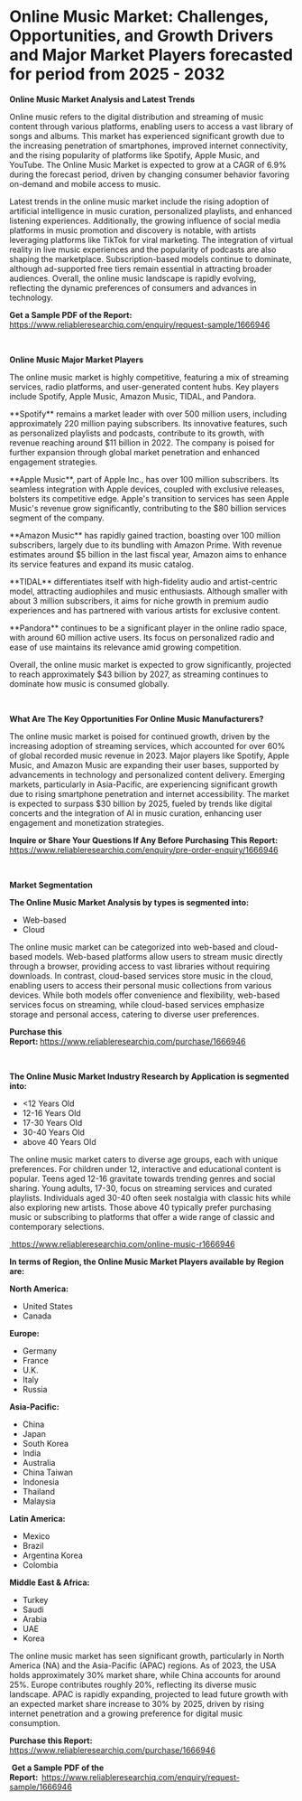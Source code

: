 <p><h1>Online Music Market: Challenges, Opportunities, and Growth Drivers and Major Market Players forecasted for period from 2025 - 2032</h1></p><p><strong>Online Music Market Analysis and Latest Trends</strong></p>
<p><p>Online music refers to the digital distribution and streaming of music content through various platforms, enabling users to access a vast library of songs and albums. This market has experienced significant growth due to the increasing penetration of smartphones, improved internet connectivity, and the rising popularity of platforms like Spotify, Apple Music, and YouTube. The Online Music Market is expected to grow at a CAGR of 6.9% during the forecast period, driven by changing consumer behavior favoring on-demand and mobile access to music.</p><p>Latest trends in the online music market include the rising adoption of artificial intelligence in music curation, personalized playlists, and enhanced listening experiences. Additionally, the growing influence of social media platforms in music promotion and discovery is notable, with artists leveraging platforms like TikTok for viral marketing. The integration of virtual reality in live music experiences and the popularity of podcasts are also shaping the marketplace. Subscription-based models continue to dominate, although ad-supported free tiers remain essential in attracting broader audiences. Overall, the online music landscape is rapidly evolving, reflecting the dynamic preferences of consumers and advances in technology.</p></p>
<p><strong>Get a Sample PDF of the Report:&nbsp;</strong> <a href="https://www.reliableresearchiq.com/enquiry/request-sample/1666946?utm_campaign=3013&utm_medium=2&utm_source=Github&utm_content=ia&utm_term=16042025&utm_id=online-music">https://www.reliableresearchiq.com/enquiry/request-sample/1666946</a></p>
<p>&nbsp;</p>
<p><strong>Online Music Major Market Players</strong></p>
<p><p>The online music market is highly competitive, featuring a mix of streaming services, radio platforms, and user-generated content hubs. Key players include Spotify, Apple Music, Amazon Music, TIDAL, and Pandora.</p><p>**Spotify** remains a market leader with over 500 million users, including approximately 220 million paying subscribers. Its innovative features, such as personalized playlists and podcasts, contribute to its growth, with revenue reaching around $11 billion in 2022. The company is poised for further expansion through global market penetration and enhanced engagement strategies.</p><p>**Apple Music**, part of Apple Inc., has over 100 million subscribers. Its seamless integration with Apple devices, coupled with exclusive releases, bolsters its competitive edge. Apple's transition to services has seen Apple Music's revenue grow significantly, contributing to the $80 billion services segment of the company.</p><p>**Amazon Music** has rapidly gained traction, boasting over 100 million subscribers, largely due to its bundling with Amazon Prime. With revenue estimates around $5 billion in the last fiscal year, Amazon aims to enhance its service features and expand its music catalog.</p><p>**TIDAL** differentiates itself with high-fidelity audio and artist-centric model, attracting audiophiles and music enthusiasts. Although smaller with about 3 million subscribers, it aims for niche growth in premium audio experiences and has partnered with various artists for exclusive content.</p><p>**Pandora** continues to be a significant player in the online radio space, with around 60 million active users. Its focus on personalized radio and ease of use maintains its relevance amid growing competition. </p><p>Overall, the online music market is expected to grow significantly, projected to reach approximately $43 billion by 2027, as streaming continues to dominate how music is consumed globally.</p></p>
<p>&nbsp;</p>
<p><strong>What Are The Key Opportunities For Online Music Manufacturers?</strong></p>
<p><p>The online music market is poised for continued growth, driven by the increasing adoption of streaming services, which accounted for over 60% of global recorded music revenue in 2023. Major players like Spotify, Apple Music, and Amazon Music are expanding their user bases, supported by advancements in technology and personalized content delivery. Emerging markets, particularly in Asia-Pacific, are experiencing significant growth due to rising smartphone penetration and internet accessibility. The market is expected to surpass $30 billion by 2025, fueled by trends like digital concerts and the integration of AI in music curation, enhancing user engagement and monetization strategies.</p></p>
<p><strong>Inquire or Share Your Questions If Any Before Purchasing This Report:</strong> <a href="https://www.reliableresearchiq.com/enquiry/pre-order-enquiry/1666946?utm_campaign=3013&utm_medium=2&utm_source=Github&utm_content=ia&utm_term=16042025&utm_id=online-music">https://www.reliableresearchiq.com/enquiry/pre-order-enquiry/1666946</a></p>
<p>&nbsp;</p>
<p><strong>Market Segmentation</strong></p>
<p><strong>The Online Music Market Analysis by types is segmented into:</strong></p>
<p><ul><li>Web-based</li><li>Cloud</li></ul></p>
<p><p>The online music market can be categorized into web-based and cloud-based models. Web-based platforms allow users to stream music directly through a browser, providing access to vast libraries without requiring downloads. In contrast, cloud-based services store music in the cloud, enabling users to access their personal music collections from various devices. While both models offer convenience and flexibility, web-based services focus on streaming, while cloud-based services emphasize storage and personal access, catering to diverse user preferences.</p></p>
<p><strong>Purchase this Report:&nbsp;</strong><a href="https://www.reliableresearchiq.com/purchase/1666946?utm_campaign=3013&utm_medium=2&utm_source=Github&utm_content=ia&utm_term=16042025&utm_id=online-music">https://www.reliableresearchiq.com/purchase/1666946</a></p>
<p>&nbsp;</p>
<p><strong>The Online Music Market Industry Research by Application is segmented into:</strong></p>
<p><ul><li><12 Years Old</li><li>12-16 Years Old</li><li>17-30 Years Old</li><li>30-40 Years Old</li><li>above 40 Years Old</li></ul></p>
<p><p>The online music market caters to diverse age groups, each with unique preferences. For children under 12, interactive and educational content is popular. Teens aged 12-16 gravitate towards trending genres and social sharing. Young adults, 17-30, focus on streaming services and curated playlists. Individuals aged 30-40 often seek nostalgia with classic hits while also exploring new artists. Those above 40 typically prefer purchasing music or subscribing to platforms that offer a wide range of classic and contemporary selections.</p></p>
<p><a href="https://www.reliableresearchiq.com/online-music-r1666946?utm_campaign=3013&utm_medium=2&utm_source=Github&utm_content=ia&utm_term=16042025&utm_id=online-music">&nbsp;https://www.reliableresearchiq.com/online-music-r1666946</a></p>
<p><strong>In terms of Region, the Online Music Market Players available by Region are:</strong></p>
<p>
    <p> <strong> North America: </strong>
        <ul>
            <li>United States</li>
            <li>Canada</li>
        </ul>
        </p> 
    <p> <strong> Europe: </strong>
        <ul>
            <li>Germany</li>
            <li>France</li>
            <li>U.K.</li>
            <li>Italy</li>
            <li>Russia</li>
        </ul>
        </p> 
    <p> <strong> Asia-Pacific: </strong>
        <ul>
            <li>China</li>
            <li>Japan</li>
            <li>South Korea</li>
            <li>India</li>
            <li>Australia</li>
            <li>China Taiwan</li>
            <li>Indonesia</li>
            <li>Thailand</li>
            <li>Malaysia</li>
        </ul>
        </p> 
    <p> <strong> Latin America: </strong>
        <ul>
            <li>Mexico</li>
            <li>Brazil</li>
            <li>Argentina Korea</li>
            <li>Colombia</li>
        </ul>
        </p> 
    <p> <strong> Middle East & Africa: </strong>
        <ul>
            <li>Turkey</li>
            <li>Saudi</li>
            <li>Arabia</li>
            <li>UAE</li>
            <li>Korea</li>
        </ul>
    </p>
    </p>
<p><p>The online music market has seen significant growth, particularly in North America (NA) and the Asia-Pacific (APAC) regions. As of 2023, the USA holds approximately 30% market share, while China accounts for around 25%. Europe contributes roughly 20%, reflecting its diverse music landscape. APAC is rapidly expanding, projected to lead future growth with an expected market share increase to 30% by 2025, driven by rising internet penetration and a growing preference for digital music consumption.</p></p>
<p><strong>Purchase this Report: </strong><a href="https://www.reliableresearchiq.com/purchase/1666946?utm_campaign=3013&utm_medium=2&utm_source=Github&utm_content=ia&utm_term=16042025&utm_id=online-music">https://www.reliableresearchiq.com/purchase/1666946</a></p>
<p>&nbsp;<strong>Get a Sample PDF of the Report:&nbsp;&nbsp;</strong><a href="https://www.reliableresearchiq.com/enquiry/request-sample/1666946?utm_campaign=3013&utm_medium=2&utm_source=Github&utm_content=ia&utm_term=16042025&utm_id=online-music">https://www.reliableresearchiq.com/enquiry/request-sample/1666946</a></p>
<p><strong></strong></p>
<p><p></p><p></p><p></p></p>